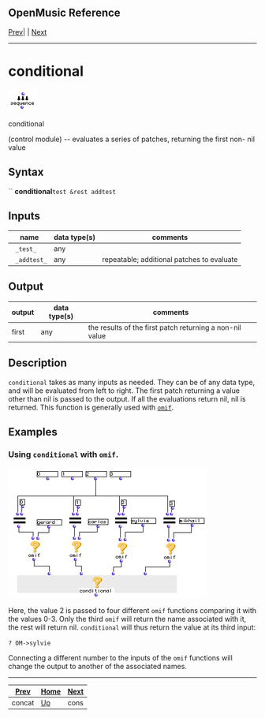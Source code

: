 OpenMusic Reference  
---  
[Prev](concat)| | [Next](cons)  
  
* * *

# conditional

![](figures/functions/control/sequence.png)

  
  
conditional  
  
(control module) \-- evaluates a series of patches, returning the first non-
nil value  

## Syntax

`` **conditional**` test &rest addtest `

## Inputs

name| data type(s)| comments  
---|---|---  
` _test_`|  any|  
` _addtest_`|  any| repeatable; additional patches to evaluate  
  
## Output

output| data type(s)| comments  
---|---|---  
first| any| the results of the first patch returning a non-nil value  
  
## Description

`conditional` takes as many inputs as needed. They can be of any data type,
and will be evaluated from left to right. The first patch returning a value
other than nil is passed to the output. If all the evaluations return nil, nil
is returned. This function is generally used with [`omif`](omif).

## Examples

### Using `conditional` with `omif`.

![](figures/functions/control/conditionalEX1.png)

Here, the value 2 is passed to four different `omif` functions comparing it
with the values 0-3. Only the third `omif` will return the name associated
with it, the rest will return nil. `conditional` will thus return the value at
its third input:

`? OM->sylvie`

Connecting a different number to the inputs of the `omif` functions will
change the output to another of the associated names.

* * *

[Prev](concat)| [Home](index)| [Next](cons)  
---|---|---  
concat| [Up](funcref.main)| cons

